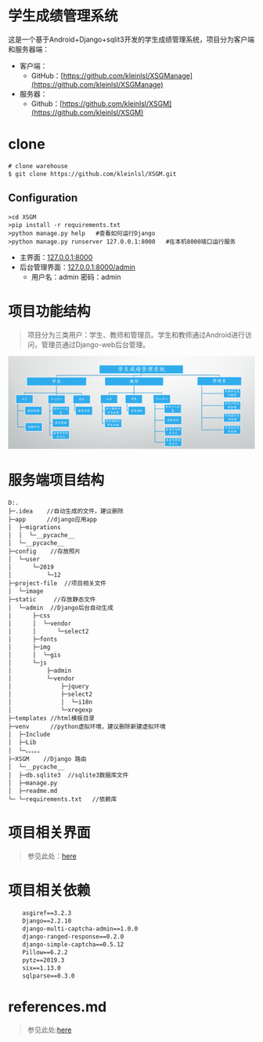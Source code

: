 # 学生成绩管理系统

这是一个基于Android+Django+sqlit3开发的学生成绩管理系统，项目分为客户端和服务器端：
- 客户端：
    - GitHub：[https://github.com/kleinlsl/XSGManage](https://github.com/kleinlsl/XSGManage)
- 服务器：
    - Github：[https://github.com/kleinlsl/XSGM](https://github.com/kleinlsl/XSGM)

# clone

```
# clone warehouse
$ git clone https://github.com/kleinlsl/XSGM.git
```

## Configuration

```shell
>cd XSGM
>pip install -r requirements.txt
>python manage.py help   #查看如何运行Django
>python manage.py runserver 127.0.0.1:8000   #在本机8000端口运行服务
```

- 主界面：[127.0.0.1:8000](http://127.0.0.1:8000/)
- 后台管理界面：[127.0.0.1:8000/admin](http://127.0.0.1:8000/admin)
  - 用户名：admin     密码：admin

# 项目功能结构
> 项目分为三类用户：学生、教师和管理员。学生和教师通过Android进行访问，管理员通过Django-web后台管理。

![](project-file/image/项目功能结构图.png)

# 服务端项目结构

```
D:.
├─.idea    //自动生成的文件，建议删除
├─app	   //django应用app
│  ├─migrations
│  │  └─__pycache__
│  └─__pycache__
├─config	//存放照片
│  └─user
│      └─2019
│          └─12
├─project-file	//项目相关文件
│  └─image
├─static     //存放静态文件
│  └─admin	//Django后台自动生成
│      ├─css
│      │  └─vendor
│      │      └─select2
│      ├─fonts
│      ├─img
│      │  └─gis
│      └─js
│          ├─admin
│          └─vendor
│              ├─jquery
│              ├─select2
│              │  └─i18n
│              └─xregexp
├─templates //html模板目录
├─venv      //python虚拟环境，建议删除新建虚拟环境
│  ├─Include
│  ├─Lib
│  └─。。。。。
├─XSGM    //Django 路由
│  └─__pycache__
│  ├─db.sqlite3  //sqlite3数据库文件
│  ├─manage.py  
│  ├─readme.md
└─ └─requirements.txt   //依赖库

```

# 项目相关界面

> 参见此处：[here](project-file)

# 项目相关依赖
```jshelllanguage
    asgiref==3.2.3
    Django==2.2.10
    django-multi-captcha-admin==1.0.0
    django-ranged-response==0.2.0
    django-simple-captcha==0.5.12
    Pillow==6.2.2
    pytz==2019.3
    six==1.13.0
    sqlparse==0.3.0
```

# references.md
> 参见此处:[here](project-file/doc/references.md)
